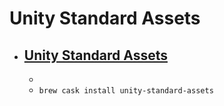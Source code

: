 # Unity Standard Assets
- [Unity Standard Assets](https://unity3d.com/unity)
  - 
  - 
  - `brew cask install unity-standard-assets`
